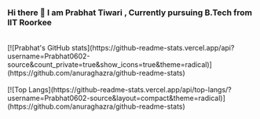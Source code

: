 ### Hi there 👋 I am Prabhat Tiwari , Currently pursuing B.Tech from IIT Roorkee
<br>
[![Prabhat's GitHub stats](https://github-readme-stats.vercel.app/api?username=Prabhat0602-source&count_private=true&show_icons=true&theme=radical)](https://github.com/anuraghazra/github-readme-stats)<br><br>
[![Top Langs](https://github-readme-stats.vercel.app/api/top-langs/?username=Prabhat0602-source&layout=compact&theme=radical)](https://github.com/anuraghazra/github-readme-stats)

